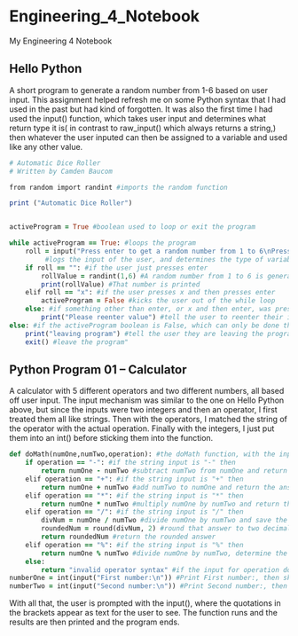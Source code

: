 # Engineering_4_Notebook
My Engineering 4 Notebook

## Hello Python
A short program to generate a random number from 1-6 based on user input. This assignment helped refresh me on some Python syntax that I had used in the past but had kind of forgotten. It was also the first time I had used the input() function, which takes user input and determines what return type it is( in contrast to raw_input() which always returns a string,) then whatever the user inputed can then be assigned to a variable and used like any other value.

```ruby
# Automatic Dice Roller
# Written by Camden Baucom

from random import randint #imports the random function

print ("Automatic Dice Roller")


activeProgram = True #boolean used to loop or exit the program

while activeProgram == True: #loops the program
	roll = input("Press enter to get a random number from 1 to 6\nPress x and then enter to escape the program:\n") 
         #logs the input of the user, and determines the type of variable, before assigning the value of the input to roll	
	if roll == "": #if the user just presses enter
		rollValue = randint(1,6) #A random number from 1 to 6 is generated
		print(rollValue) #That number is printed
	elif roll == "x": #if the user presses x and then presses enter
		activeProgram = False #kicks the user out of the while loop 
	else: #if something other than enter, or x and then enter, was pressed
		print("Please reenter value") #tell the user to reenter their input
else: #if the activeProgram boolean is False, which can only be done through the elif roll == "x"
	print("leaving program") #tell the user they are leaving the program
	exit() #leave the program"
```

## Python Program 01 – Calculator
A calculator with 5 different operators and two different numbers, all based off user input. The input mechanism was similar to the one on Hello Python above, but since the inputs were two integers and then an operator, I first treated them all like strings. Then with the operators, I matched the string of the operator with the actual operation. Finally with the integers, I just put them into an int() before sticking them into the function.
```ruby
def doMath(numOne,numTwo,operation): #the doMath function, with the input points named numOne,numTwo, and operation respectively
	if operation == "-": #if the string input is "-" then
		return numOne - numTwo #subtract numTwo from numOne and return the answer
	elif operation == "+": #if the string input is "+" then
		return numOne + numTwo #add numTwo to numOne and return the answer
	elif operation == "*": #if the string input is "*" then
		return numOne * numTwo #multiply numOne by numTwo and return the answer
	elif operation == "/": #if the string input is "/" then
		divNum = numOne / numTwo #divide numOne by numTwo and save the answer as divNum
		roundedNum = round(divNum, 2) #round that answer to two decimal places
		return roundedNum #return the rounded answer
	elif operation == "%": #if the string input is "%" then
		return numOne % numTwo #divide numOne by numTwo, determine the remainder, and save the answer 
	else:
		return "invalid operator syntax" #if the input for operation does not match one of these above, then it was imputed incorrectly
numberOne = int(input("First number:\n")) #Print First number:, then skip a line and wait for user input, which is converted into an integer
numberTwo = int(input("Second number:\n")) #Print Second number:, then skip a line and wait for user input, which is converted into an integer
```
With all that, the user is prompted with the input(), where the quotations in the brackets appear as text for the user to see. The function runs and the results are then printed and the program ends.
